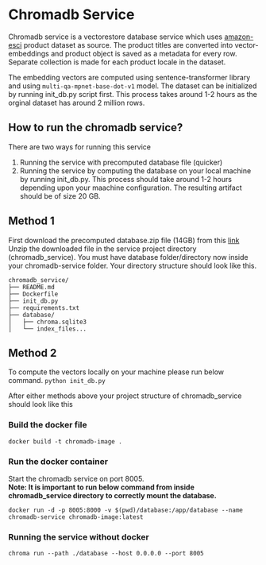 # Chromadb Service
Chromadb service is a vectorestore database service which uses [amazon-esci](https://github.com/amazon-science/esci-data) product dataset as source. The product titles are converted into vector-embeddings and product object is saved as a metadata for every row. Separate collection is made for each product locale in the dataset. 

The embedding vectors are computed using sentence-transformer library and using `multi-qa-mpnet-base-dot-v1` model.
The dataset can be initialized by running init_db.py script first. This process takes around 1-2 hours as the orginal dataset has around 2 million rows. 

## How to run the chromadb service?
There are two ways for running this service
1. Running the service with precomputed database file (quicker)
2. Running the service by computing the database on your local machine by running init_db.py. This process should take around 1-2 hours depending upon your maachine configuration. The resulting artifact should be of size 20 GB. 

## Method 1
First download the precomputed database.zip file (14GB) from this [link](https://mega.nz/file/NjUklQgA#cizPwg-wSu9zttUdRKGqo_FdQX3f5loLzJN25C77Amc) 
Unzip the downloaded file in the service project directory (chromadb_service). You must have database folder/directory now inside your chromadb-service folder. 
Your directory structure should look like this. 

```plaintext
chromadb_service/
├── README.md
├── Dockerfile
├── init_db.py
├── requirements.txt
├── database/
│   ├── chroma.sqlite3
│   └── index_files...
```

## Method 2
To compute the vectors locally on your machine please run below command. 
`python init_db.py`

After either methods above your project structure of chromadb_service should look like this


### Build the docker file

`docker build -t chromadb-image .`

### Run the docker container

Start the chromadb service on port 8005. <br>
**Note: It is important to run below command from inside chromadb_service directory to correctly mount the database.**

`docker run -d -p 8005:8000 -v $(pwd)/database:/app/database --name chromadb-service chromadb-image:latest`

### Running the service without docker

`chroma run --path ./database --host 0.0.0.0 --port 8005`